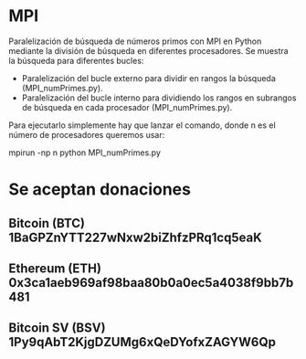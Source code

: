 # MPI

Paralelización de búsqueda de números primos con MPI en Python mediante la división de búsqueda en diferentes procesadores.
Se muestra la búsqueda para diferentes bucles:

- Paralelización del bucle externo para dividir en rangos la búsqueda (MPI_numPrimes.py).
- Paralelización del bucle interno para dividiendo los rangos en subrangos de búsqueda en cada procesador (MPI_numPrimes.py).

Para ejecutarlo simplemente hay que lanzar el comando, donde n es el número de procesadores queremos usar:

mpirun -np n python MPI_numPrimes.py



# Se aceptan donaciones

## Bitcoin (BTC)    1BaGPZnYTT227wNxw2biZhfzPRq1cq5eaK
## Ethereum (ETH)   0x3ca1aeb969af98baa80b0a0ec5a4038f9bb7b481
## Bitcoin SV (BSV) 1Py9qAbT2KjgDZUMg6xQeDYofxZAGYW6Qp
